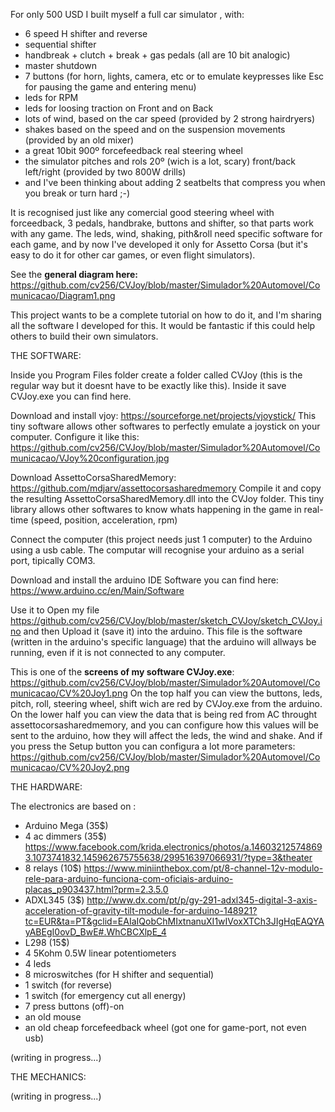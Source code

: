 For only 500 USD I built myself a full car simulator , with:
- 6 speed H shifter and reverse
- sequential shifter
- handbreak + clutch + break + gas pedals (all are 10 bit analogic)
- master shutdown
- 7 buttons (for horn, lights, camera, etc or to emulate keypresses like Esc for pausing the game and entering menu)
- leds for RPM
- leds for loosing traction on Front and on Back
- lots of wind, based on the car speed (provided by 2 strong hairdryers)
- shakes based on the speed and on the suspension movements (provided by an old mixer)
- a great 10bit 900º forcefeedback real steering wheel
- the simulator pitches and rols 20º (wich is a lot, scary) front/back left/right (provided by two 800W drills)
- and I've been thinking about adding 2 seatbelts that compress you when you break or turn hard ;-)

It is recognised just like any comercial good steering wheel with forceedback, 3 pedals, handbrake, buttons and shifter, so that parts work with any game.
The leds, wind, shaking, pith&roll need specific software for each game, and by now I've developed it only for Assetto Corsa (but it's easy to do it for other car games, or even flight simulators).

See the **general diagram here:** https://github.com/cv256/CVJoy/blob/master/Simulador%20Automovel/Comunicacao/Diagram1.png

This project wants to be a complete tutorial on how to do it, and I'm sharing all the software I developed for this. It would be fantastic if this could help others to build their own simulators.



THE SOFTWARE:

Inside you Program Files folder create a folder called CVJoy (this is the regular way but it doesnt have to be exactly like this).
Inside it save CVJoy.exe you can find here.

Download and install vjoy: https://sourceforge.net/projects/vjoystick/
This tiny software allows other softwares to perfectly emulate a joystick on your computer. Configure it like this:
https://github.com/cv256/CVJoy/blob/master/Simulador%20Automovel/Comunicacao/VJoy%20configuration.jpg

Download AssettoCorsaSharedMemory: https://github.com/mdjarv/assettocorsasharedmemory
Compile it and copy the resulting AssettoCorsaSharedMemory.dll into the CVJoy folder.
This tiny library allows other softwares to know whats happening in the game in real-time (speed, position, acceleration, rpm)

Connect the computer (this project needs just 1 computer) to the Arduino using a usb cable. The computar will recognise your arduino as a serial port, tipically COM3.

Download and install the arduino IDE Software you can find here: https://www.arduino.cc/en/Main/Software

Use it to Open my file https://github.com/cv256/CVJoy/blob/master/sketch_CVJoy/sketch_CVJoy.ino
and then Upload it (save it) into the arduino. This file is the software (written in the arduino's specific language) that the arduino will allways be running, even if it is not connected to any computer.

This is one of the **screens of my software CVJoy.exe**:
https://github.com/cv256/CVJoy/blob/master/Simulador%20Automovel/Comunicacao/CV%20Joy1.png
On the top half you can view the buttons, leds, pitch, roll, steering wheel, shift wich are red by CVJoy.exe from the arduino.
On the lower half you can view the data that is being red from AC throught assettocorsasharedmemory, and you can configure how this values will be sent to the arduino, how they will affect the leds, the wind and shake.
And if you press the Setup button you can configura a lot more parameters:
https://github.com/cv256/CVJoy/blob/master/Simulador%20Automovel/Comunicacao/CV%20Joy2.png



THE HARDWARE:

The electronics are based on :
- Arduino Mega (35$) 
- 4 ac dimmers (35$) https://www.facebook.com/krida.electronics/photos/a.146032125748693.1073741832.145962675755638/299516397066931/?type=3&theater
- 8 relays (10$) https://www.miniinthebox.com/pt/8-channel-12v-modulo-rele-para-arduino-funciona-com-oficiais-arduino-placas_p903437.html?prm=2.3.5.0
- ADXL345 (3$) http://www.dx.com/pt/p/gy-291-adxl345-digital-3-axis-acceleration-of-gravity-tilt-module-for-arduino-148921?tc=EUR&ta=PT&gclid=EAIaIQobChMIxtnanuXI1wIVoxXTCh3JIgHqEAQYAyABEgI0ovD_BwE#.WhCBCXlpE_4
- L298 (15$)
- 4 5Kohm 0.5W linear potentiometers
- 4 leds
- 8 microswitches (for H shifter and sequential)
- 1 switch (for reverse)
- 1 switch (for emergency cut all energy)
- 7 press buttons (off)-on
- an old mouse
- an old cheap forcefeedback wheel (got one for game-port, not even usb)

(writing in progress...)



THE MECHANICS:

(writing in progress...)
